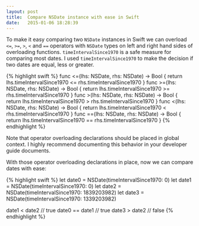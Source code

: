 ```yaml
---
layout: post
title:  Compare NSDate instance with ease in Swift
date:   2015-01-06 18:28:39
---
```


To make it easy comparing two `NSDate` instances in Swift we can overload `<=`, `>=`, `>`, `<` and `==` operators with `NSDate` types on left and right hand sides of overloading functions. `timeIntervalSince1970` is a safe measure for comparing most dates. I used `timeIntervalSince1970` to make the decision if two dates are equal, less or greater.

{% highlight swift %}
func <=(lhs: NSDate, rhs: NSDate) -> Bool {
    return lhs.timeIntervalSince1970 <= rhs.timeIntervalSince1970
}
func >=(lhs: NSDate, rhs: NSDate) -> Bool {
    return lhs.timeIntervalSince1970 >= rhs.timeIntervalSince1970
}
func >(lhs: NSDate, rhs: NSDate) -> Bool {
    return lhs.timeIntervalSince1970 > rhs.timeIntervalSince1970
}
func <(lhs: NSDate, rhs: NSDate) -> Bool {
    return lhs.timeIntervalSince1970 < rhs.timeIntervalSince1970
}
func ==(lhs: NSDate, rhs: NSDate) -> Bool {
    return lhs.timeIntervalSince1970 == rhs.timeIntervalSince1970
}
{% endhighlight %}

Note that operator overloading declarations should be placed in global context. I highly recommend documenting this behavior in your developer guide documents.

With those operator overloading declarations in place, now we can compare dates with ease:

{% highlight swift %}
let date0 = NSDate(timeIntervalSince1970: 0)
let date1 = NSDate(timeIntervalSince1970: 0)
let date2 = NSDate(timeIntervalSince1970: 1839203982)
let date3 = NSDate(timeIntervalSince1970: 1339203982)

date1 < date2 // true
date0 == date1 // true
date3 > date2 // false
{% endhighlight %}
